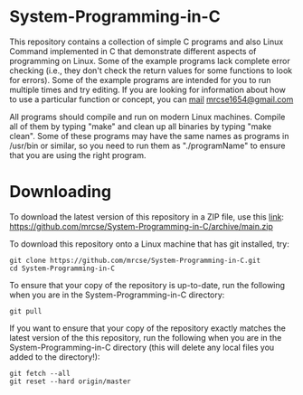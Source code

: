 # System-Programming-in-C
This repository contains a collection of simple C programs and also Linux Command implemented in C that demonstrate different aspects of programming on Linux. Some of the example programs lack complete error checking (i.e., they don't check the return values for some functions to look for errors). Some of the example programs are intended for you to run multiple times and try editing. If you are looking for information about how to use a particular function or concept, you can [mail](mrcse1654@gmail.com) <mrcse1654@gmail.com>

All programs should compile and run on modern Linux machines. Compile all of them by typing "make" and clean up all binaries by typing "make clean". Some of these programs may have the same names as programs in /usr/bin or similar, so you need to run them as "./programName" to ensure that you are using the right program.

Downloading
=============

To download the latest version of this repository in a ZIP file, use this [link](https://github.com/mrcse/System-Programming-in-C/archive/main.zip):<br> 
<https://github.com/mrcse/System-Programming-in-C/archive/main.zip>

To download this repository onto a Linux machine that has git installed, try:

    git clone https://github.com/mrcse/System-Programming-in-C.git
    cd System-Programming-in-C

To ensure that your copy of the repository is up-to-date, run the following when you are in the System-Programming-in-C directory:

    git pull

If you want to ensure that your copy of the repository exactly matches the latest version of the this repository, run the following when you are in the System-Programming-in-C directory (this will delete any local files you added to the directory!):

	git fetch --all
	git reset --hard origin/master
